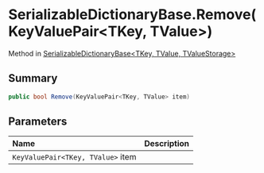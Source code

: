 # SerializableDictionaryBase.Remove(KeyValuePair<TKey, TValue>)

Method in [SerializableDictionaryBase\<TKey, TValue, TValueStorage\>](/docs/api/csharp/yarn.unity.serializabledictionarybase-2.md)

## Summary



```csharp
public bool Remove(KeyValuePair<TKey, TValue> item)
```

## Parameters

|Name|Description|
|:---|:---|
|`KeyValuePair<TKey, TValue>` item||

